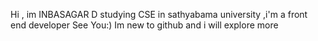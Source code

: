 Hi , im INBASAGAR D studying CSE in sathyabama university ,i'm a front end developer
See You:)
Im new to github and i will explore more
